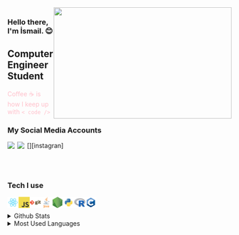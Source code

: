 <!--
**Keyvan14162/Keyvan14162** is a ✨ _special_ ✨ repository because its `README.md` (this file) appears on your GitHub profile.

Here are some ideas to get you started:

- 🔭 I’m currently working on ...
- 🌱 I’m currently learning ...
- 👯 I’m looking to collaborate on ...
- 🤔 I’m looking for help with ...
- 💬 Ask me about ...
- 📫 How to reach me: ...
- 😄 Pronouns: ...
- ⚡ Fun fact: ...
-->


<img src="https://media.giphy.com/media/MdA16VIoXKKxNE8Stk/giphy.gif" align="right" width="400" height="250">

### Hello there, I'm İsmail. :blush:

## Computer Engineer Student

<font color="pink">Coffee :coffee: is how I keep up with `< code />` </font>

### My Social Media Accounts


[<img  width="22" src=https://upload.wikimedia.org/wikipedia/commons/thumb/e/e7/Instagram_logo_2016.svg/768px-Instagram_logo_2016.svg.png align="left" />][instagran]
[<img  width="22" src="https://www.google.com/imgres?imgurl=https%3A%2F%2Fw7.pngwing.com%2Fpngs%2F402%2F997%2Fpng-transparent-linkedin-logo-computer-icons-facebook-user-profile-facebook-blue-angle-text.png&imgrefurl=https%3A%2F%2Fwww.pngwing.com%2Ftr%2Fsearch%3Fq%3Dlinkedin&tbnid=Jj2L3fd7kCzLtM&vet=12ahUKEwiq4ejxzvfzAhW_8LsIHXZRBrQQMygCegUIARCyAQ..i&docid=gkCkZ_5qm91CkM&w=920&h=920&q=linkedin%20logo&ved=2ahUKEwiq4ejxzvfzAhW_8LsIHXZRBrQQMygCegUIARCyAQ" align="left" />][linkedin]


<br />
<br />

### Tech I use

<img align="left" src="https://raw.githubusercontent.com/github/explore/80688e429a7d4ef2fca1e82350fe8e3517d3494d/topics/react/react.png" width="25" height="25" />
<img align="left" src="https://raw.githubusercontent.com/github/explore/80688e429a7d4ef2fca1e82350fe8e3517d3494d/topics/javascript/javascript.png" width="25" height="25" />
<img align="left" src="https://raw.githubusercontent.com/github/explore/80688e429a7d4ef2fca1e82350fe8e3517d3494d/topics/git/git.png" width="25" height="25" />
<img align="left" src="https://raw.githubusercontent.com/github/explore/80688e429a7d4ef2fca1e82350fe8e3517d3494d/topics/java/java.png" width="25" height="25" />
<img align="left" src="https://raw.githubusercontent.com/github/explore/80688e429a7d4ef2fca1e82350fe8e3517d3494d/topics/nodejs/nodejs.png" width="25" height="25" />
<img align="left" src="https://raw.githubusercontent.com/github/explore/80688e429a7d4ef2fca1e82350fe8e3517d3494d/topics/python/python.png" width="25" height="25" />
<img align="left" src="https://raw.githubusercontent.com/github/explore/80688e429a7d4ef2fca1e82350fe8e3517d3494d/topics/r/r.png" width="25" height="25" />
<img align="left" src="https://raw.githubusercontent.com/github/explore/80688e429a7d4ef2fca1e82350fe8e3517d3494d/topics/c/c.png" width="25" height="25" />


<br />


<br />

<details>
<summary> Github Stats</summary>
<img src="https://github-readme-stats.vercel.app/api?username=Keyvan14162&theme=radical" >
</details>

<details>
<summary>  Most Used Languages</summary>
<img src="https://github-readme-stats.vercel.app/api/top-langs/?username=Keyvan14162&layout=compact" >
</details>


[instagram]: https://www.instagram.com/ismail_kyvsn/
[linkedin]: https://www.linkedin.com/in/ismail-keyvan/
